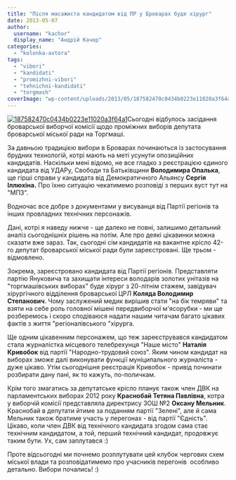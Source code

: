 ```yaml
---
title: "Після масажиста кандидатом від ПР у Броварах буде хірург"
date: 2013-05-07
author: 
  username: "kachor"
  display_name: "Андрій Качор"
categories: 
  - "kolonka-avtora"
tags: 
  - "vibori"
  - "kandidati"
  - "promizhni-vibori"
  - "tehnichni-kandidati"
  - "torgmash"
coverImage: "wp-content/uploads/2013/05/187582470c0434b0223e11020a3f64a1.jpg"
---
```


[![187582470c0434b0223e11020a3f64a1](https://mpz.brovary.org/wp-content/uploads/2013/05/187582470c0434b0223e11020a3f64a1.jpg)](https://mpz.brovary.org/wp-content/uploads/2013/05/187582470c0434b0223e11020a3f64a1.jpg)Сьогодні відбулось засідання броварської виборчої комісії щодо проміжних виборів депутата броварської міської ради на Торгмаші.

За давньою традицією вибори в Броварах починаються із застосування брудних технологій, котрі мають на меті усунути опозиційних кандидатів. Наскільки мені відомо, не все гладко з реєстрацією єдиного кандидата від УДАРу, Свободи та Батьківщини **Володимира Опалька**, ще гірші справи у кандидата від Демократичного Альянсу **Сергія Іллюхіна.** Про їхню ситуацію чекатимемо розповіді з перших вуст тут на "МПЗ".

Водночас все добре з документами у висуванця від Партії регіонів та інших провладних технічних персонажів.

Дані, котрі я наведу нижче - ще далеко не повні, залишимо детальний аналіз сьогоднішніх рішень на потім. Але про деякі цікавинки можна сказати вже зараз. Так, сьогодні сім кандидатів на вакантне крісло 42-го депутат броварської міської ради були зареєстровані. Ще трьом - відмовлено.

Зокрема, зареєстровано кандидата від Партії регіонів. Представляти партію Януковича та захищати інтереси володарів золотих унітазів на "торгмашівських виборах" буде хірург з 20-літнім стажем, завідувач хірургічного відділення броварської ЦРЛ **Коляда Володимир Степанович**. Чому заслужений медик вирішив стати "на бік темряви" та взяти на себе роль головної мішені передвиборчої м'ясорубки - ми ще розберемось і скоро сподіваюся надати нашим читачам багато цікавих фактів з життя "регіоналівського "хірурга.

Ще одним цікавенним персонажем, що теж зареєструвався кандидатом стала журналістка місцевого телебрехунця "Наше місто" **Наталія Кривобок** від партії "Народно-трудовий союз". Яким чином кандидат на виборах зможе далі виконувати функції муніципального журналіста - дуже цікаво. Утім сьогоднішня реєстрація Кривобок - привід починати розбирати дану пані, як то кажуть, по-поличкам.

Крім того змагатись за депутатське крісло планує також член ДВК на парламентських виборах 2012 року **Краснобай Тетяна Павлівна**, котра у виборчій комісії представляла директрису ЗОШ №2 **Оксану Мельник**. Краснобай в депутати йтиме за поданням партії "Зелені", але й сама Мельник також братиме участь у перегонах - від партії "Єдність". Цікаво, коли член ДВК від технічного кандидата згодом сама стає технічним кандидатом, а той, перший технічний кандидат, продовжує таким бути. Ух, сам заплутався :)

Проте відсьогодні ми почнемо розплутувати цей клубок чергових схем міської влади та розповідатимемо про учасників перегонів  особливо детально. Вибори почались! :)
